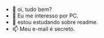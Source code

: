 - 👋 oi, tudo bem?
- 👀 Eu me interesso por PC.
- 🌱 estou estudando sobre readme.
- 📫 Meu e-mail é secreto.

<!---
simonepisnisk/simonepisnisk is a ✨ special ✨ repository because its `README.md` (this file) appears on your GitHub profile.
You can click the Preview link to take a look at your changes.
--->
